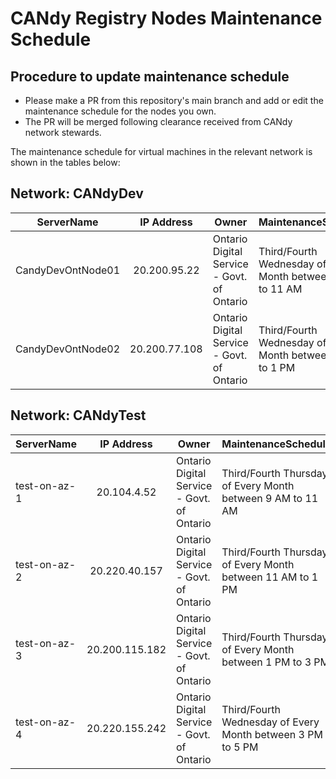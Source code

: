 # CANdy Registry Nodes Maintenance Schedule
## Procedure to update maintenance schedule
* Please make a PR from this repository's main branch and add or edit the maintenance schedule for the nodes you own.
* The PR will be merged following clearance received from CANdy network stewards.

The maintenance schedule for virtual machines in the relevant network is shown in the tables below:

## Network: CANdyDev


| ServerName | IP Address |	Owner |MaintenanceSchedule | Active |
|------------|:----------:|-------|-------------------|------------------- |
| CandyDevOntNode01|	20.200.95.22|	Ontario Digital Service - Govt. of Ontario|	Third/Fourth Wednesday of Every Month between 9AM to 11 AM|	Yes|
| CandyDevOntNode02|	20.200.77.108|	Ontario Digital Service - Govt. of Ontario|	Third/Fourth Wednesday of Every Month between 11 AM to 1 PM|	Yes|



## Network: CANdyTest


| ServerName | IP Address |	Owner |MaintenanceSchedule | Active |
|------------|:----------:|-------|-------------------|------------------- |
| test-on-az-1|	20.104.4.52|	Ontario Digital Service - Govt. of Ontario|	Third/Fourth Thursday of Every Month between 9 AM to 11 AM|	Yes|
| test-on-az-2|	20.220.40.157|	Ontario Digital Service - Govt. of Ontario|	Third/Fourth Thursday of Every Month between 11 AM to 1 PM|	Yes|
| test-on-az-3|	20.200.115.182|	Ontario Digital Service - Govt. of Ontario|	Third/Fourth Thursday of Every Month between 1 PM to 3 PM|	Yes|
| test-on-az-4|	20.220.155.242|	Ontario Digital Service - Govt. of Ontario|	Third/Fourth Wednesday of Every Month between 3 PM to 5 PM|	Yes|

